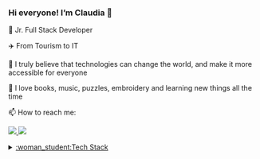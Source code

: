 ### Hi everyone! I’m Claudia 👋


 <p>🌱 Jr. Full Stack Developer </p>
 <p>✈️ From Tourism to IT</p>
 <p>🚀 I truly believe that technologies can change the world, and make it more accessible for everyone</p>
 <p>🧡 I love books, music, puzzles, embroidery and learning new things all the time</p>
 <p>📫 How to reach me:</p>
   <p> <a href="mailto:claudia.glezg@gmail.com" target="_blank"><img src="https://skillicons.dev/icons?i=gmail,"/> 
 <a href="https://www.linkedin.com/in/claudiaglezgarcia/" target="_blank"><img src="https://skillicons.dev/icons?i=linkedin,"/> </p>
  <details>
  <summary>:woman_student:Tech Stack</summary>

#### Frontend

 <img src="https://skillicons.dev/icons?i=html,css,javascript,react,bootstrap,tailwind,materialui" />

#### Backend

 <img src="https://skillicons.dev/icons?i=php,laravel," />

#### Databases

 <img src="https://skillicons.dev/icons?i=mysql," />

#### Testing

 <img src="https://skillicons.dev/icons?i=jest," />

#### APIs

 <img src="https://skillicons.dev/icons?i=postman," />

#### Control Version

 <img src="https://skillicons.dev/icons?i=git,github," />

#### Deployment

 <img src="https://skillicons.dev/icons?i=netlify,vercel," />

#### Tools

 <img src="https://skillicons.dev/icons?i=vscode,figma,notion" />

</details>


    
 


